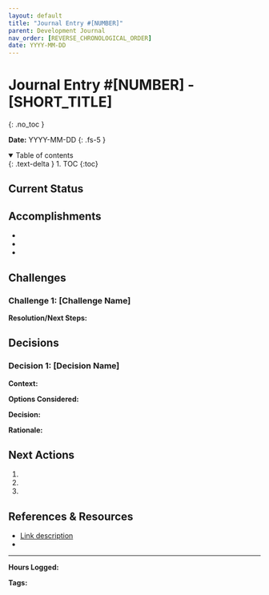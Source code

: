```yaml
---
layout: default
title: "Journal Entry #[NUMBER]"
parent: Development Journal
nav_order: [REVERSE_CHRONOLOGICAL_ORDER]
date: YYYY-MM-DD
---
```


# Journal Entry #[NUMBER] - [SHORT_TITLE]
{: .no_toc }

**Date:** YYYY-MM-DD
{: .fs-5 }

<details open markdown="block">
  <summary>
    Table of contents
  </summary>
  {: .text-delta }
1. TOC
{:toc}
</details>

## Current Status

<!-- Brief overview of the project's current state -->
<!-- Example: "Backend API development in progress, 60% complete" -->

## Accomplishments

<!-- List key accomplishments since the last entry -->
<!-- Use bullet points for clarity -->

- 
- 
- 

## Challenges

<!-- Describe any obstacles or problems encountered -->
<!-- Include both technical and project management challenges -->

### Challenge 1: [Challenge Name]

<!-- Description of challenge -->

**Resolution/Next Steps:**
<!-- How it was resolved or how we plan to resolve it -->

## Decisions

<!-- Document important decisions made and their rationale -->

### Decision 1: [Decision Name]

**Context:** 
<!-- What led to this decision being necessary -->

**Options Considered:**
<!-- List the options that were considered -->

**Decision:** 
<!-- What was decided -->

**Rationale:** 
<!-- Why this option was chosen -->

## Next Actions

<!-- List the specific tasks to focus on next -->
<!-- Include who is responsible if working on a team -->
<!-- Consider using priority indicators (High/Medium/Low) -->

1. 
2. 
3. 

## References & Resources

<!-- Include links to relevant documents, research, or tools -->
<!-- Example: Design mockups, research papers, libraries being used -->

- [Link description](URL)
- 

---

**Hours Logged:** <!-- Optional: Track time spent -->

**Tags:** <!-- Optional: Add relevant tags for searchability -->